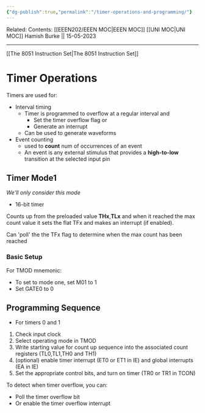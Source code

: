 ```yaml
---
{"dg-publish":true,"permalink":"/timer-operations-and-programming/"}
---
```


Related: 
Contents: [[EEEN202/EEEN MOC\|EEEN MOC]]
[[UNI MOC\|UNI MOC]]
Hamish Burke || 15-05-2023
***

[[The 8051 Instruction Set\|The 8051 Instruction Set]]

# Timer Operations

Timers are used for:
- Interval timing
	- Timer is programmed to overflow at a regular interval and
		- Set the timer overflow flag or
		- Generate an interrupt
	- Can be used to generate waveforms
- Event counting
	- used to **count** num of occurrences of an event
	- An event is any external stimulus that provides a **high-to-low** transition at the selected input pin

## Timer Mode1

*We'll only consider this mode*

- 16-bit timer

Counts up from the preloaded value **THx**,**TLx** and when it reached the max count value it sets the flat TFx and makes an interrupt (if enabled). 

Can 'poll' the the TFx flag to determine when the max count has been reached

### Basic Setup

For TMOD mnemonic:
- To set to mode one, set M01 to 1
- Set GATE0 to 0

## Programming Sequence

- For timers 0 and 1

1. Check input clock
2. Select operating mode in TMOD
3. Write starting value for count up sequence into the associated count registers (TL0,TL1,TH0 and TH1)
4. (optional) enable timer interrupt (ET0 or ET1 in IE) and global interrupts (EA in IE)
5. Set the appropriate control bits, and turn on timer (TR0 or TR1 in TCON)


To detect when timer overflow, you can:

- Poll the timer overflow bit
- Or enable the timer overflow interrupt


